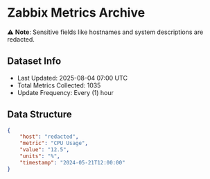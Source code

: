 # Zabbix Metrics Archive

⚠️ **Note**: Sensitive fields like hostnames and system descriptions are redacted.

## Dataset Info
- Last Updated: 2025-08-04 07:00 UTC
- Total Metrics Collected: 1035
- Update Frequency: Every (1) hour

## Data Structure
```json
{
    "host": "redacted",
    "metric": "CPU Usage",
    "value": "12.5",
    "units": "%",
    "timestamp": "2024-05-21T12:00:00"
}
```
